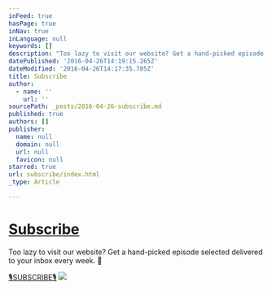 ```yaml
---
inFeed: true
hasPage: true
inNav: true
inLanguage: null
keywords: []
description: "Too lazy to visit our website? Get a hand-picked episode selected delivered to your inbox every week. \uD83D\uDE4C"
datePublished: '2016-04-26T14:19:15.265Z'
dateModified: '2016-04-26T14:17:35.705Z'
title: Subscribe
author:
  - name: ''
    url: ''
sourcePath: _posts/2016-04-26-subscribe.md
published: true
authors: []
publisher:
  name: null
  domain: null
  url: null
  favicon: null
starred: true
url: subscribe/index.html
_type: Article

---
```

# [Subscribe][0]

Too lazy to visit our website? Get a hand-picked episode selected delivered to your inbox every week. 🙌

[🎙SUBSCRIBE🎙][1]
![](https://the-grid-user-content.s3-us-west-2.amazonaws.com/b39e7229-4f54-4eeb-b3b2-e2ea41c7cbb7.jpg)

[0]: xhttp://tinyletter.com/earshot
[1]: http://tinyletter.com/earshot